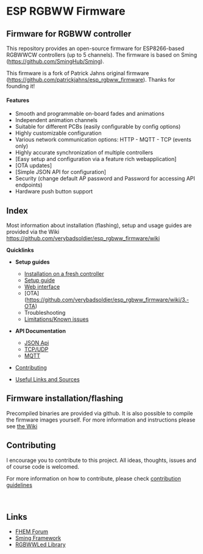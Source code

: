 # ESP RGBWW Firmware
## Firmware for RGBWW controller
This repository provides an open-source firmware for ESP8266-based RGBWWCW controllers (up to 5 channels). The firmware is based on Sming (https://github.com/SmingHub/Sming).

This firmware is a fork of Patrick Jahns original firmware (https://github.com/patrickjahns/esp_rgbww_firmware). Thanks for founding it!

#### Features
 * Smooth and programmable on-board fades and animations
 * Independent animation channels
 * Suitable for different PCBs (easily configurable by config options)
 * Highly customizable configuration
 * Various network communication options: HTTP - MQTT - TCP (events only)
 * Highly accurate synchronization of multiple controllers
 * [Easy setup and configuration via a feature rich webapplication]
 * [OTA updates]
 * [Simple JSON API for configuration]
 * Security (change default AP password and Password for accessing API endpoints)
 * Hardware push button support

## Index
Most information about installation (flashing), setup and usage guides are provided via the Wiki
https://github.com/verybadsoldier/esp_rgbww_firmware/wiki

__Quicklinks__
- __Setup guides__
  - [Installation on a fresh controller](https://github.com/verybadsoldier/esp_rgbww_firmware/wiki/1.1-Flashing)
  - [Setup guide](https://github.com/verybadsoldier/esp_rgbww_firmware/wiki/1.2-Initial-Setup)
  - [Web interface](https://github.com/verybadsoldier/esp_rgbww_firmware/wiki/1.3-Web-Interface)
  - [OTA] (https://github.com/verybadsoldier/esp_rgbww_firmware/wiki/3.-OTA)
  - Troubleshooting
  - [Limitations/Known issues](https://github.com/verybadsoldier/esp_rgbww_firmware/wiki/4.-Limitations-and-known-issues)
- __API Documentation__
  - [JSON Api](https://github.com/verybadsoldier/esp_rgbww_firmware/wiki/2.1-JSON-API-reference)
  - [TCP/UDP](https://github.com/verybadsoldier/esp_rgbww_firmware/wiki/2.2-TCP-UDP-reference)
  - [MQTT](https://github.com/verybadsoldier/esp_rgbww_firmware/wiki/2.3-MQTT-reference)

- [Contributing](#contributing)
- [Useful Links and Sources](#links)


## Firmware installation/flashing
Precompiled binaries are provided via github. It is also possible to compile the firmware images yourself. 
For more information and instructions please see [the Wiki](https://github.com/verybadsoldier/esp_rgbww_firmware/wiki/1.1-Flashing)


## Contributing

I encourage you to contribute to this project. All ideas, thoughts, issues and of course code is welcomed.  

For more information on how to contribute, please check [contribution guidelines](CONTRIBUTING.md)  
<br><br>

## Links

- [FHEM Forum](https://forum.fhem.de/index.php?topic=70738.0)
- [Sming Framework](https://github.com/SmingHub/Sming)
- [RGBWWLed Library](https://github.com/verybadsoldier/RGBWWLed)
